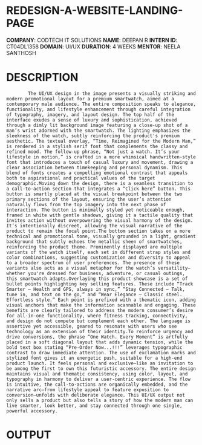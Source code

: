 # REDESIGN-A-WEBSITE-LANDING-PAGE
**COMPANY**: CODTECH IT SOLUTIONS
**NAME**: DEEPAN R
**INTERN ID**: CT04DL1358
**DOMAIN**: UI/UX
**DURATION**: 4 WEEKS 
**MENTOR**: NEELA SANTHOSH
# DESCRIPTION 
            The UI/UX design in the image presents a visually striking and modern promotional layout for a premium smartwatch, aimed at a contemporary male audience. The entire composition speaks to elegance, functionality, and lifestyle enhancement through careful integration of typography, imagery, and layout design. The top half of the interface exudes a sense of luxury and sophistication, achieved through a dimly lit background image featuring a close-up shot of a man’s wrist adorned with the smartwatch. The lighting emphasizes the sleekness of the watch, subtly reinforcing the product's premium aesthetic. The textual overlay, “Time, Reimagined for the Modern Man,” is rendered in a stylish serif font that complements the classy and refined mood. The follow-up phrase, “Not just a watch. It’s your lifestyle in motion,” is crafted in a more whimsical handwritten-style font that introduces a touch of casual luxury and movement, drawing a clear association between timekeeping and personal dynamism. This blend of fonts creates a compelling emotional contrast that appeals both to aspirational and practical values of the target demographic.Moving down the design, there is a seamless transition to a call-to-action section that integrates a “Click here” button. This button is smartly placed at the visual breakpoint between the two primary sections of the layout, ensuring the user’s attention naturally flows from the top imagery into the next phase of interaction. The button is minimally styled yet noticeable enough, framed in white with gentle shadows, giving it a tactile quality that invites action without overpowering the visual harmony of the design. It’s intentionally discreet, allowing the visual narrative of the product to remain the focal point.The bottom section takes on a more technical and promotional tone, visually grounded in a light, gradient background that subtly echoes the metallic sheen of smartwatches, reinforcing the product theme. Prominently displayed are multiple variants of the watch itself, each set in different strap styles and color combinations, suggesting customization and diversity to appeal to a broader spectrum of user preferences. The presence of these variants also acts as a visual metaphor for the watch’s versatility—whether you're dressed for business, adventure, or casual outings, this smartwatch adapts.Overlaying this product showcase is a set of bullet points highlighting key selling features. These include “Track Smarter – Health and GPS, always in sync,” “Stay Connected – Talk, tune in, and text on the go,” and “Wear Elegance – Classic steel. Effortless style.” Each point is prefixed with a thematic icon, adding visual anchors that make the information scannable and engaging. These benefits are clearly tailored to address the modern consumer’s desire for all-in-one functionality, where fitness tracking, connectivity, and design do not compete but complement each other. The language is assertive yet accessible, geared to resonate with users who see technology as an extension of their identity.To reinforce urgency and drive conversions, the phrase “One Watch. Every Moment” is artfully placed in a soft diagonal layout that adds dynamic tension, while the bold text box stating “Pre-Order Now...!!!” leverages typographic contrast to draw immediate attention. The use of exclamation marks and stylized font gives it an energetic push, suitable for a high-end product launch. It feels personal and exclusive—like an invitation to be among the first to own this futuristic accessory. The entire design maintains visual and thematic consistency, using color, layout, and typography in harmony to deliver a user-centric experience. The flow is intuitive, the call-to-actions are organically embedded, and the narrative arc—from lifestyle appeal to feature exposition to conversion—unfolds with deliberate elegance. This UI/UX output not only sells a product but also tells a story of how the modern man can live smarter, look better, and stay connected through one single, powerful accessory.
# OUTPUT 
